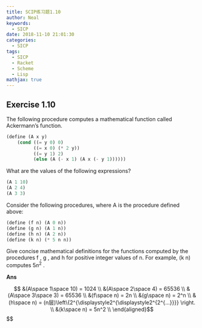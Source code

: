 ```yaml
---
title: SCIP练习题1.10
author: Neal
keywords:
  - SICP
date: 2018-11-10 21:01:30
categories:
  - SICP
tags:
  - SICP
  - Racket
  - Scheme
  - Lisp
mathjax: true
---
```


## Exercise 1.10

The following procedure computes a mathematical function called Ackermann’s function.

```scheme
(define (A x y)
    (cond ((= y 0) 0)
          ((= x 0) (* 2 y))
          ((= y 1) 2)
          (else (A (- x 1) (A x (- y 1))))))
```

What are the values of the following expressions?

```scheme
(A 1 10)
(A 2 4)
(A 3 3)
```

Consider the following procedures, where A is the procedure defined above:

```scheme
(define (f n) (A 0 n))
(define (g n) (A 1 n))
(define (h n) (A 2 n))
(define (k n) (* 5 n n))
```

Give concise mathematical definitions for the functions computed by the procedures f , g , and h for positive integer values of n. For example, (k n) computes $5n^2$ .

**Ans**

$$
&(A\space 1\space 10) = 1024  \\
&(A\space 2\space 4)  = 65536 \\
&(A\space 3\space 3)  = 65536 \\
&(f\space n) = 2n \\
&(g\space n)  = 2^n \\
&(h\space n)  = (n层)\left\{2^{\displaystyle2^{\displaystyle2^{2^{...}}}} \right. \\
&(k\space n)  = 5n^2 \\
\end{aligned}$$
$$
